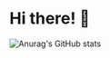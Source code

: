 # Hi there! 👾

![Anurag's GitHub stats](https://github-readme-stats.vercel.app/api?username=cosmopolitan72&show_icons=true&theme=graywhite)


